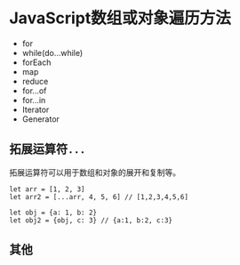 # JavaScript数组或对象遍历方法

* for
* while(do...while)
* forEach
* map
* reduce
* for...of
* for...in
* Iterator
* Generator

## 拓展运算符`...`

拓展运算符可以用于数组和对象的展开和复制等。

    let arr = [1, 2, 3]
    let arr2 = [...arr, 4, 5, 6] // [1,2,3,4,5,6]

    let obj = {a: 1, b: 2}
    let obj2 = {obj, c: 3} // {a:1, b:2, c:3}
    
## 其他